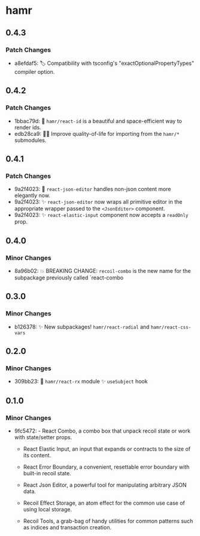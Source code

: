 # hamr

## 0.4.3

### Patch Changes

- a8efdaf5: 🏷️ Compatibility with tsconfig's "exactOptionalPropertyTypes" compiler option.

## 0.4.2

### Patch Changes

- 1bbac79d: 🎁 `hamr/react-id` is a beautiful and space-efficient way to render ids.
- edb28ca9: 🧑‍🏫 Improve quality-of-life for importing from the `hamr/*` submodules.

## 0.4.1

### Patch Changes

- 9a2f4023: 🥅 `react-json-editor` handles non-json content more elegantly now.
- 9a2f4023: ✨ `react-json-editor` now wraps all primitive editor in the appropriate wrapper passed to the `<JsonEditor>` component.
- 9a2f4023: ✨ `react-elastic-input` component now accepts a `readOnly` prop.

## 0.4.0

### Minor Changes

- 8a96b02: 💥 BREAKING CHANGE: `recoil-combo` is the new name for the subpackage previously called `react-combo

## 0.3.0

### Minor Changes

- b126378: ✨ New subpackages! `hamr/react-radial` and `hamr/react-css-vars`

## 0.2.0

### Minor Changes

- 309bb23: 🎉 `hamr/react-rx` module ✨ `useSubject` hook

## 0.1.0

### Minor Changes

- 9fc5472: - React Combo, a combo box that unpack recoil state or work with state/setter props.

  - React Elastic Input, an input that expands or contracts to the size of its content.
  - React Error Boundary, a convenient, resettable error boundary with built-in recoil state.
  - React Json Editor, a powerful tool for manipulating arbitrary JSON data.

  - Recoil Effect Storage, an atom effect for the common use case of using local storage.
  - Recoil Tools, a grab-bag of handy utilities for common patterns such as indices and transaction creation.
